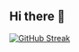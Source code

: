 ## Hi there 👋

<!--
**vaishnavigujjari/vaishnavigujjari** is a ✨ _special_ ✨ repository because its `README.md` (this file) appears on your GitHub profile.

Here are some ideas to get you started:

- 🔭 I’m currently working on ... Projects at Flow as a Software Engineer
- 🌱 I’m currently learning ... Next JS, TailwindCSS
- 👯 I’m looking to collaborate on ... Next JS, React JS
- 🤔 I’m looking for help with ...
- 💬 Ask me about ...
- 📫 How to reach me: ...
- 😄 Pronouns: ...
- ⚡ Fun fact: ... 
-->

[![GitHub Streak](https://github-readme-streak-stats.herokuapp.com?user=vaishnavigujjari&theme=dark&card_width=500&card_height=200)](https://git.io/streak-stats)

